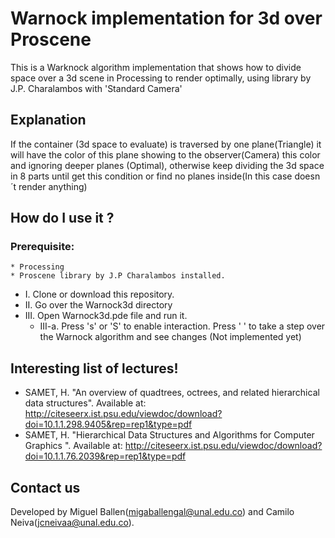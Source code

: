 ﻿# Warnock implementation for 3d over Proscene
This is a Warknock algorithm implementation that shows how to divide space over a 3d scene in Processing to render optimally,  using <Proscene> library by J.P. Charalambos with 'Standard Camera'
  
## Explanation
If the container (3d space to evaluate) is traversed by one plane(Triangle) it will have the color of this plane showing to the observer(Camera) this color and ignoring deeper planes (Optimal), otherwise keep dividing the 3d space in 8 parts until get this condition or find no planes inside(In this case doesn´t render anything)

## How do I use it ?
  ### Prerequisite: 
    * Processing
    * Proscene library by J.P Charalambos installed.
                  
  - I. Clone or download this repository.
  - II. Go over the Warnock3d directory
  - III. Open Warnock3d.pde file and run it.
    - III-a. Press 's' or 'S' to enable interaction.
	     Press ' ' to take a step over the Warnock algorithm and see changes (Not implemented yet)
  
## Interesting list of lectures!
  - SAMET, H. "An overview of quadtrees, octrees, and related hierarchical data structures".  Available at: http://citeseerx.ist.psu.edu/viewdoc/download?doi=10.1.1.298.9405&rep=rep1&type=pdf
  - SAMET, H. "Hierarchical Data Structures and Algorithms for Computer Graphics ". Available at: http://citeseerx.ist.psu.edu/viewdoc/download?doi=10.1.1.76.2039&rep=rep1&type=pdf

## Contact us
Developed by Miguel Ballen(migaballengal@unal.edu.co) and Camilo Neiva(jcneivaa@unal.edu.co). 
